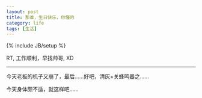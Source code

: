 ```yaml
---
layout: post
title: 那谁，生日快乐，你懂的
category: life
tags: [生活]
---
```

{% include JB/setup %}

RT, 工作顺利，早找帅哥, XD

-----

今天老板的机子又崩了，最后……好吧，清灰+关蜂鸣器之……

今天身体颇不适，就这样吧……
